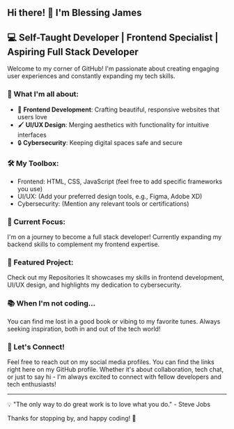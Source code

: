 ## Hi there! 👋 I'm Blessing James

## 💻 Self-Taught Developer | Frontend Specialist | Aspiring Full Stack Developer

Welcome to my corner of GitHub! I'm passionate about creating engaging user experiences and constantly expanding my tech skills.

### 🚀 What I'm all about:

- 🎨 **Frontend Development**: Crafting beautiful, responsive websites that users love
- 🖌️ **UI/UX Design**: Merging aesthetics with functionality for intuitive interfaces
- 🔒 **Cybersecurity**: Keeping digital spaces safe and secure

### 🛠️ My Toolbox:

- Frontend: HTML, CSS, JavaScript (feel free to add specific frameworks you use)
- UI/UX: (Add your preferred design tools, e.g., Figma, Adobe XD)
- Cybersecurity: (Mention any relevant tools or certifications)

### 🌱 Current Focus:

I'm on a journey to become a full stack developer! Currently expanding my backend skills to complement my frontend expertise.

### 💼 Featured Project:

Check out my Repositories It showcases my skills in frontend development, UI/UX design, and highlights my dedication to cybersecurity.

### 📚 When I'm not coding...

You can find me lost in a good book or vibing to my favorite tunes. Always seeking inspiration, both in and out of the tech world!

### 🤝 Let's Connect!

Feel free to reach out on my social media profiles. You can find the links right here on my GitHub profile. Whether it's about collaboration, tech chat, or just to say hi - I'm always excited to connect with fellow developers and tech enthusiasts!

---

💡 "The only way to do great work is to love what you do." - Steve Jobs

Thanks for stopping by, and happy coding! 🚀
